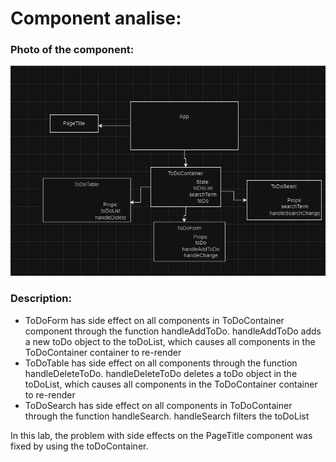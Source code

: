 # Component analise:
### Photo of the component:
![img_2.png](img_2.png)


### Description:
- ToDoForm has side effect on all components in ToDoContainer component through the function handleAddToDo. handleAddToDo adds a new toDo object
  to the toDoList, which causes all components in the ToDoContainer container to re-render
- ToDoTable has side effect on all components through the function handleDeleteToDo. handleDeleteToDo deletes
  a toDo object in the toDoList, which causes all components in the ToDoContainer container to re-render
- ToDoSearch has side effect on all components in ToDoContainer through the function handleSearch. handleSearch filters the toDoList 

In this lab, the problem with side effects on the PageTitle component was fixed by using the toDoContainer.